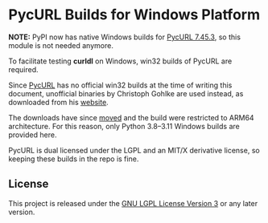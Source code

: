 # PycURL Builds for Windows Platform

__NOTE:__ PyPI now has native Windows builds for
[PycURL 7.45.3](https://pypi.org/project/pycurl/7.45.3/#files),
so this module is not needed anymore.

To facilitate testing __curldl__ on Windows, win32 builds of PycURL
are required.

Since [PycURL](https://pycurl.io/) has no official win32 builds
at the time of writing this document, unofficial binaries by
Christoph Gohlke are used instead, as downloaded from his
[website](https://www.lfd.uci.edu/~gohlke/pythonlibs/#pycurl).

The downloads have since [moved](https://github.com/cgohlke/win_arm64-wheels)
and the build were restricted to ARM64 architecture.
For this reason, only Python 3.8–3.11 Windows builds are provided here.

PycURL is dual licensed under the LGPL and an MIT/X derivative
license, so keeping these builds in the repo is fine.

## License

This project is released under the [GNU LGPL License Version 3](LICENSE.md) or any later version.
